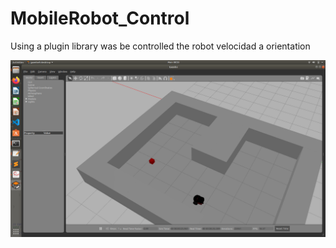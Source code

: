 # MobileRobot_Control

Using a plugin library was be controlled the robot velocidad a orientation

![Pioneer robot](foto.png)
